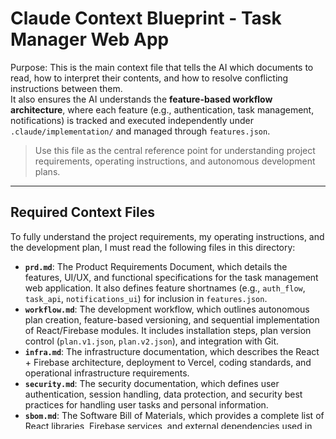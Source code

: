 # Claude Context Blueprint - Task Manager Web App

Purpose: This is the main context file that tells the AI which documents to read, how to interpret their contents, and how to resolve conflicting instructions between them.  
It also ensures the AI understands the **feature-based workflow architecture**, where each feature (e.g., authentication, task management, notifications) is tracked and executed independently under `.claude/implementation/` and managed through `features.json`.

> Use this file as the central reference point for understanding project requirements, operating instructions, and autonomous development plans.

---

## Required Context Files

To fully understand the project requirements, my operating instructions, and the development plan, I must read the following files in this directory:

* **`prd.md`**: The Product Requirements Document, which details the features, UI/UX, and functional specifications for the task management web application. It also defines feature shortnames (e.g., `auth_flow`, `task_api`, `notifications_ui`) for inclusion in `features.json`.
* **`workflow.md`**: The development workflow, which outlines autonomous plan creation, feature-based versioning, and sequential implementation of React/Firebase modules. It includes installation steps, plan version control (`plan.v1.json`, `plan.v2.json`), and integration with Git.
* **`infra.md`**: The infrastructure documentation, which describes the React + Firebase architecture, deployment to Vercel, coding standards, and operational infrastructure requirements.
* **`security.md`**: The security documentation, which defines user authentication, session handling, data protection, and security best practices for handling user tasks and personal information.
* **`sbom.md`**: The Software Bill of Materials, which provides a complete list of React libraries, Firebase services, and external dependencies used in the project.
* **`tests.md`**: The testing documentation, which outlines Jest and React Testing Library strategies, component-level test cases, and QA standards for each feature plan.

I will always consult these files to ensure I have the most accurate and current project context before performing any planning or implementation action.

---

## Implementation Workspace

This project uses a **multi-feature autonomous workflow system** stored in `.claude/implementation/`.

**Structure:**
___
.claude/implementation/
├── features.json                 # Central registry of all features
├── auth_flow/                    # Authentication feature
│   ├── plan.v1.json
│   └── plan.v2.json
├── task_management/              # Core task handling feature
│   ├── plan.v1.json
│   └── plan.v2.json
└── notifications_ui/             # Notification and alerts feature
    ├── plan.v1.json
    └── plan.v2.json
___

**Purpose:**
- Each feature directory contains its own versioned plan defining implementation steps.  
- The `features.json` registry tracks creation dates, version numbers, and current status (`pending`, `in_progress`, `completed`).  
- This allows independent planning and deployment of distinct app modules (e.g., task CRUD logic, authentication, notifications).  

---

## Changelog Usage

* **`changelog.md`**: The project changelog tracks feature releases, version updates, and deployment summaries.  
  Each completed plan under `.claude/implementation/` must log its result in `changelog.md`, referencing the feature name and plan version (e.g., `feat(auth_flow): complete plan.v2.json`).

---

## Conflict Resolution Matrix

When instructions in different context files conflict, you **MUST** follow this order of precedence to ensure stable, safe, and consistent decision-making.

* **Priority 1 - Safety & Supply Chain:** **`security.md`** and **`sbom.md`** (User data protection & approved React/Firebase dependencies) — **Override all other documents.**
* **Priority 2 - Runtime Environment:** **`infra.md`** (React/Firebase/Vercel setup) — **Override** feature requests that conflict with architectural constraints.
* **Priority 3 - Global Conventions:** **`claude.md`** (This file - coding standards, workflow authority, and feature plan governance) — Defines baseline project and feature management rules.
* **Priority 4 - Feature Requirements:** **`prd.md`** (App features, UI/UX goals, and feature definitions) — May refine rules but **must not violate** higher-level constraints.
* **Priority 5 - Process & Workflow:** **`workflow.md`** (Plan creation, version management, and testing routines) — Governs plan execution order, error handling, and changelog updates.

---

### Conflict Resolution Process

If a conflict arises, you **MUST**:

1. **State the conflict clearly** — Identify the conflicting instructions and their source files.  
2. **Apply precedence** — Resolve according to the hierarchy above.  
3. **Recommend minimal edits** — Suggest the smallest viable change to harmonize instructions, starting with `prd.md` or `workflow.md`.  
4. **Flag impacted feature plans** — If the conflict affects a specific feature, mark its plan in `features.json` as `needs_review` before resuming execution.  
5. **Communicate changes** — Log any resulting plan or rule adjustments in `changelog.md` for auditability.